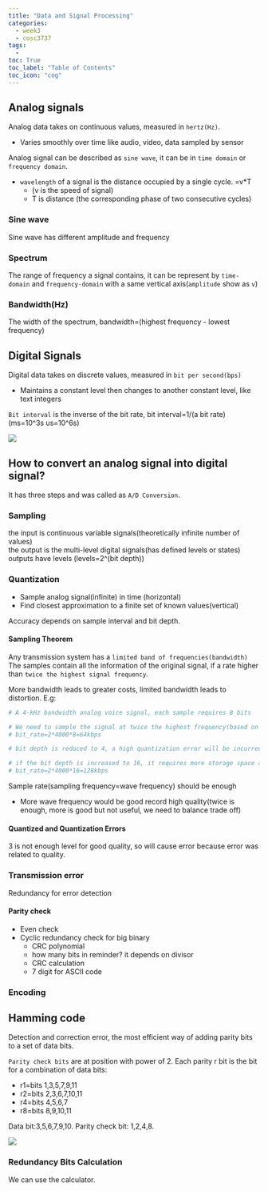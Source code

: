 ```yaml
---
title: "Data and Signal Processing"                                        
categories:
  - week3
  - cosc3737
tags:
  - 
toc: True
toc_label: "Table of Contents"
toc_icon: "cog"
---
```


## Analog signals
Analog data takes on continuous values, measured in `hertz(Hz)`.
* Varies smoothly over time like audio, video, data sampled by sensor

Analog signal can be described as `sine wave`, it can be in `time domain` or `frequency domain`.
* `wavelength` of a signal is the distance occupied by a single cycle. =v*T 
  * (v is the speed of signal)
  * T is distance (the corresponding phase of two consecutive cycles)

### Sine wave
Sine wave has different amplitude and frequency

### Spectrum
The range of frequency a signal contains, it can be represent by `time-domain` and `frequency-domain` with a same vertical axis(`amplitude` show as `v`) 

### Bandwidth(Hz)
The width of the spectrum, bandwidth=(highest frequency - lowest frequency)


## Digital Signals
Digital data takes on discrete values, measured in `bit per second(bps)`
* Maintains a constant level then changes to another constant level, like text integers

`Bit interval` is the inverse of the bit rate, bit interval=1/(a bit rate) (ms=10^3s us=10^6s)

![](https://hostux.social/system/media_attachments/files/110/020/909/966/089/938/original/c15d19037dcdbb3c.png)

## How to convert an analog signal into digital signal?
It has three steps and was called as `A/D Conversion`.

### Sampling
the input is continuous variable signals(theoretically infinite number of values)  
the output is the multi-level digital signals(has defined levels or states)  
outputs have levels (levels=2^(bit depth))  

### Quantization
* Sample analog signal(infinite) in time (horizontal)
* Find closest approximation to a finite set of known values(vertical)

Accuracy depends on sample interval and bit depth.

#### Sampling Theorem
Any transmission system has a `limited band of frequencies(bandwidth)`  
The samples contain all the information of the original signal, if a rate higher than `twice the highest signal frequency`.

More bandwidth leads to greater costs, limited bandwidth leads to distortion. E.g:

```python
# A 4-kHz bandwidth analog voice signal, each sample requires 8 bits

# We need to sample the signal at twice the highest frequency(based on the sampling theorem)
# bit_rate=2*4000*8=64kbps

# bit depth is reduced to 4, a high quantization error will be incurred. The original signal could not be recovered properly.

# if the bit depth is increased to 16, it requires more storage space and more bandwidth for transmission
# bit_rate=2*4000*16=128kbps

```

Sample rate(sampling frequency=wave frequency) should be enough
* More wave frequency would be good record high quality(twice is enough, more is good but not useful, we need to balance trade off)


#### Quantized and Quantization Errors
3 is not enough level for good quality, so will cause error because error was related to quality.

### Transmission error
Redundancy for error detection

#### Parity check
* Even check
* Cyclic redundancy check for big binary
  * CRC polynomial
  * how many bits in reminder? it depends on divisor
  * CRC calculation
  * 7 digit for ASCII code


### Encoding

## Hamming code
Detection and correction error, the most efficient way of adding parity bits to a set of data bits.

`Parity check bits` are at position with power of 2. Each parity r bit is the bit for a combination of data bits:
* r1=bits 1,3,5,7,9,11
* r2=bits 2,3,6,7,10,11
* r4=bits 4,5,6,7
* r8=bits 8,9,10,11

Data bit:3,5,6,7,9,10. Parity check bit: 1,2,4,8.

![](https://hostux.social/system/media_attachments/files/110/020/888/123/339/290/original/482fb75474dfb3f4.png)

### Redundancy Bits Calculation

We can use the calculator.